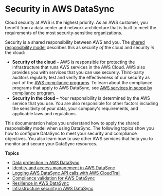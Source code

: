 # Security in AWS DataSync<a name="security"></a>

Cloud security at AWS is the highest priority\. As an AWS customer, you benefit from a data center and network architecture that is built to meet the requirements of the most security\-sensitive organizations\.

Security is a shared responsibility between AWS and you\. The [shared responsibility model](https://aws.amazon.com/compliance/shared-responsibility-model/) describes this as security *of* the cloud and security *in* the cloud:
+ **Security of the cloud** – AWS is responsible for protecting the infrastructure that runs AWS services in the AWS Cloud\. AWS also provides you with services that you can use securely\. Third\-party auditors regularly test and verify the effectiveness of our security as part of the [AWS compliance programs](https://aws.amazon.com/compliance/programs/)\. To learn about the compliance programs that apply to AWS DataSync, see [AWS services in scope by compliance program](https://aws.amazon.com/compliance/services-in-scope/)\.
+ **Security in the cloud** – Your responsibility is determined by the AWS service that you use\. You are also responsible for other factors including the sensitivity of your data, your company's requirements, and applicable laws and regulations\. 

This documentation helps you understand how to apply the shared responsibility model when using DataSync\. The following topics show you how to configure DataSync to meet your security and compliance objectives\. You also learn how to use other AWS services that help you to monitor and secure your DataSync resources\. 

**Topics**
+ [Data protection in AWS DataSync](data-protection.md)
+ [Identity and access management in AWS DataSync](iam.md)
+ [Logging AWS DataSync API calls with AWS CloudTrail](logging-using-cloudtrail.md)
+ [Compliance validation for AWS DataSync](SERVICENAME-compliance.md)
+ [Resilience in AWS DataSync](disaster-recovery-resiliency.md)
+ [Infrastructure security in AWS DataSync](infrastructure-security.md)